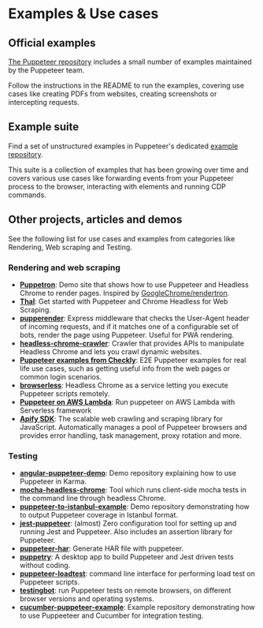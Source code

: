 # Examples & Use cases

## Official examples

[The Puppeteer repository](https://github.com/puppeteer/puppeteer/tree/main/examples) includes a small number of examples maintained by the Puppeteer team.

Follow the instructions in the README to run the examples, covering use cases like creating PDFs from websites, creating screenshots or intercepting requests.

## Example suite

Find a set of unstructured examples in Puppeteer's dedicated [example repository](https://github.com/puppeteer/examples).

This suite is a collection of examples that has been growing over time and covers various use cases like forwarding events
from your Puppeteer process to the browser, interacting with elements and running CDP commands.

## Other projects, articles and demos

See the following list for use cases and examples from categories like Rendering, Web scraping and Testing.

### Rendering and web scraping

- **[Puppetron](https://github.com/cheeaun/puppetron)**: Demo site that shows
  how to use Puppeteer and Headless Chrome to render pages. Inspired by
  [GoogleChrome/rendertron](https://github.com/GoogleChrome/rendertron).
- **[Thal](https://medium.com/@e_mad_ehsan/getting-started-with-puppeteer-and-chrome-headless-for-web-scrapping-6bf5979dee3e)**:
  Get started with Puppeteer and Chrome Headless for Web Scraping.
- **[pupperender](https://github.com/LasaleFamine/pupperender)**: Express
  middleware that checks the User-Agent header of incoming requests, and if
  it matches one of a configurable set of bots, render the page using Puppeteer.
  Useful for PWA rendering.
- **[headless-chrome-crawler](https://github.com/yujiosaka/headless-chrome-crawler)**:
  Crawler that provides APIs to manipulate Headless Chrome and lets you crawl
  dynamic websites.
- **[Puppeteer examples from Checkly](https://web.archive.org/web/20240811200732/https://www.checklyhq.com/learn/headless/basics-puppeteer-intro/)**:
  E2E Puppeteer examples for real life use cases, such as getting
  useful info from the web pages or common login scenarios.
- **[browserless](https://github.com/browserless/browserless)**: Headless
  Chrome as a service letting you execute Puppeteer scripts remotely.
- **[Puppeteer on AWS Lambda](https://github.com/jay-deshmukh/headless-chrome-with-puppeteer-on-AWS-lambda-with-serverless-framework)**:
  Run puppeteer on AWS Lambda with Serverless framework
- **[Apify SDK](https://github.com/apifytech/apify-js)**: The scalable web
  crawling and scraping library for JavaScript. Automatically manages a pool of
  Puppeteer browsers and provides error handling, task management, proxy
  rotation and more.

### Testing

- **[angular-puppeteer-demo](https://github.com/Quramy/angular-puppeteer-demo)**:
  Demo repository explaining how to use Puppeteer in Karma.
- **[mocha-headless-chrome](https://github.com/direct-adv-interfaces/mocha-headless-chrome)**:
  Tool which runs client-side mocha tests in the command line through headless
  Chrome.
- **[puppeteer-to-istanbul-example](https://github.com/bcoe/puppeteer-to-istanbul-example)**:
  Demo repository demonstrating how to output Puppeteer coverage in Istanbul
  format.
- **[jest-puppeteer](https://github.com/smooth-code/jest-puppeteer)**: (almost)
  Zero configuration tool for setting up and running Jest and Puppeteer. Also
  includes an assertion library for Puppeteer.
- **[puppeteer-har](https://github.com/Everettss/puppeteer-har)**: Generate HAR
  file with puppeteer.
- **[puppetry](https://puppetry.app/)**: A desktop app to build Puppeteer and
  Jest driven tests without coding.
- **[puppeteer-loadtest](https://github.com/svenkatreddy/puppeteer-loadtest)**:
  command line interface for performing load test on Puppeteer scripts.
- **[testingbot](https://github.com/testingbot/puppeteer-testingbot-example)**:
  run Puppeteer tests on remote browsers, on different browser versions and operating systems.
- **[cucumber-puppeteer-example](https://github.com/mlampedx/cucumber-puppeteer-example)**:
  Example repository demonstrating how to use Puppeeteer and Cucumber for
  integration testing.
